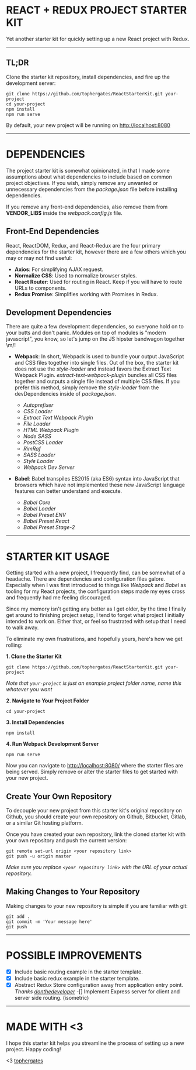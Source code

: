 # REACT + REDUX PROJECT STARTER KIT
Yet another starter kit for quickly setting up a new React project with Redux.

---

## TL;DR
Clone the starter kit repository, install dependencies, and fire up the development server:

```
git clone https://github.com/tophergates/ReactStarterKit.git your-project
cd your-project
npm install
npm run serve
```

By default, your new project will be running on <http://localhost:8080>

---

# DEPENDENCIES
The project starter kit is somewhat opinionated, in that I made some assumptions about what dependencies to include based on common project objectives. If you wish, simply remove any unwanted or unnecessary dependencies from the *package.json* file before installing dependencies.

If you remove any front-end dependencies, also remove them from **VENDOR_LIBS** inside the *webpack.config.js* file.

## Front-End Dependencies
React, ReactDOM, Redux, and React-Redux are the four primary dependencies for the starter kit, however there are a few others which you may or may not find useful:

  * **Axios**: For simplifying AJAX request.
  * **Normalize CSS**: Used to normalize browser styles.
  * **React Router**: Used for routing in React. Keep if you will have to route URLs to components.
  * **Redux Promise**: Simplifies working with Promises in Redux.

## Development Dependencies
There are quite a few development dependencies, so everyone hold on to your butts and don't panic. Modules on top of modules is "modern javascript", you know, so let's jump on the JS hipster bandwagon together \m/!

  * **Webpack**: In short, Webpack is used to bundle your output JavaScript and CSS files together into single files. Out of the box, the starter kit does not use the *style-loader* and instead favors the Extract Text Webpack Plugin. *extract-text-webpack-plugin* bundles all CSS files together and outputs a single file instead of multiple CSS files. If you prefer this method, simply remove the *style-loader* from the devDependencies inside of *package.json*.

    * *Autoprefixer*
    * *CSS Loader*
    * *Extract Text Webpack Plugin*
    * *File Loader*
    * *HTML Webpack Plugin*
    * *Node SASS*
    * *PostCSS Loader*
    * *RimRaf*
    * *SASS Loader*
    * *Style Loader*
    * *Webpack Dev Server*

  * **Babel**: Babel transpiles ES2015 (aka ES6) syntax into JavaScript that browsers which have not implemented these new JavaScript language features can better understand and execute.
    * *Babel Core*
    * *Babel Loader*
    * *Babel Preset ENV*
    * *Babel Preset React*
    * *Babel Preset Stage-2*

---

# STARTER KIT USAGE
Getting started with a new project, I frequently find, can be somewhat of a headache. There are dependencies and configuration files galore. Especially when I was first introduced to things like *Webpack* and *Babel* as tooling for my React projects, the configuration steps made my eyes cross and frequently had me feeling discouraged.

Since my memory isn't getting any better as I get older, by the time I finally get around to finishing project setup, I tend to forget what project I initially intended to work on. Either that, or feel so frustrated with setup that I need to walk away.

To eliminate my own frustrations, and hopefully yours, here's how we get rolling:

**1. Clone the Starter Kit**
```
git clone https://github.com/tophergates/ReactStarterKit.git your-project
```
*Note that `your-project` is just an example project folder name, name this whatever you want*

**2. Navigate to Your Project Folder**
```
cd your-project
```

**3. Install Dependencies**
```
npm install
```

**4. Run Webpack Development Server**
```
npm run serve
```

Now you can navigate to <http://localhost:8080/> where the starter files are being served. Simply remove or alter the starter files to get started with your new project.

## Create Your Own Repository
To decouple your new project from this starter kit's original repository on Github, you should create your own repository on Github, Bitbucket, Gitlab, or a similar Git hosting platform.

Once you have created your own repository, link the cloned starter kit with your own repository and push the current version:

```
git remote set-url origin <your repository link>
git push -u origin master
```
*Make sure you replace `<your repository link>` with the URL of your actual repository.*

## Making Changes to Your Repository
Making changes to your new repository is simple if you are familiar with git:

```
git add .
git commit -m 'Your message here'
git push
```

---

# POSSIBLE IMPROVEMENTS
-[X] Include basic routing example in the starter template.
-[X] Include basic redux example in the starter template.
-[X] Abstract Redux Store configuration away from application entry point. *Thanks [donthedeveloper](https://github.com/donthedeveloper)*
-[] Implement Express server for client and server side routing. (isometric)

---

# MADE WITH <3
I hope this starter kit helps you streamline the process of setting up a new project. Happy coding!

<3 [tophergates](https://github.com/tophergates)
